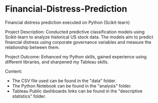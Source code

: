 # Financial-Distress-Prediction
Financial distress prediction executed on Python (Scikit-learn)

Project Description: Conducted predictive classification models using Scikit-learn to analyze historical US stock data. The models aim to predict financial distress using corporate governance variables and measure the relationship between them.

Project Outcome: Enhanced my Python skills, gained experience using different libraries, and sharpened my Tableau skills.

Content: 
- The CSV file used can be found in the "data" folder.
- The Python Notebook can be found in the "analysis" folder.
- Tableau Public dashboards links can be found in the "descriptive statistics" folder.
